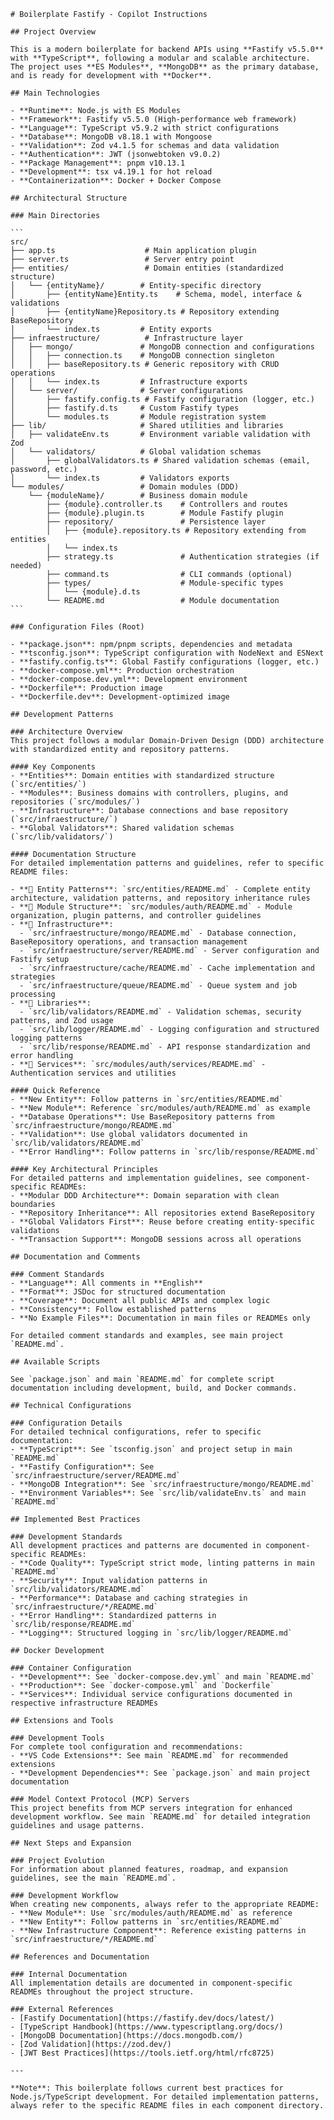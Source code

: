 ````instructions
# Boilerplate Fastify - Copilot Instructions

## Project Overview

This is a modern boilerplate for backend APIs using **Fastify v5.5.0** with **TypeScript**, following a modular and scalable architecture. The project uses **ES Modules**, **MongoDB** as the primary database, and is ready for development with **Docker**.

## Main Technologies

- **Runtime**: Node.js with ES Modules
- **Framework**: Fastify v5.5.0 (High-performance web framework)
- **Language**: TypeScript v5.9.2 with strict configurations
- **Database**: MongoDB v8.18.1 with Mongoose
- **Validation**: Zod v4.1.5 for schemas and data validation
- **Authentication**: JWT (jsonwebtoken v9.0.2)
- **Package Management**: pnpm v10.13.1
- **Development**: tsx v4.19.1 for hot reload
- **Containerization**: Docker + Docker Compose

## Architectural Structure

### Main Directories

```
src/
├── app.ts                    # Main application plugin
├── server.ts                 # Server entry point
├── entities/                 # Domain entities (standardized structure)
│   └── {entityName}/        # Entity-specific directory
│       ├── {entityName}Entity.ts    # Schema, model, interface & validations
│       ├── {entityName}Repository.ts # Repository extending BaseRepository
│       └── index.ts         # Entity exports
├── infraestructure/          # Infrastructure layer
│   ├── mongo/               # MongoDB connection and configurations
│   │   ├── connection.ts    # MongoDB connection singleton
│   │   ├── baseRepository.ts # Generic repository with CRUD operations
│   │   └── index.ts         # Infrastructure exports
│   └── server/              # Server configurations
│       ├── fastify.config.ts # Fastify configuration (logger, etc.)
│       ├── fastify.d.ts     # Custom Fastify types
│       └── modules.ts       # Module registration system
├── lib/                     # Shared utilities and libraries
│   ├── validateEnv.ts       # Environment variable validation with Zod
│   └── validators/          # Global validation schemas
│       ├── globalValidators.ts # Shared validation schemas (email, password, etc.)
│       └── index.ts         # Validators exports
└── modules/                 # Domain modules (DDD)
    └── {moduleName}/        # Business domain module
        ├── {module}.controller.ts    # Controllers and routes
        ├── {module}.plugin.ts        # Module Fastify plugin
        ├── repository/               # Persistence layer
        │   ├── {module}.repository.ts # Repository extending from entities
        │   └── index.ts
        ├── strategy.ts               # Authentication strategies (if needed)
        ├── command.ts                # CLI commands (optional)
        ├── types/                    # Module-specific types
        │   └── {module}.d.ts
        └── README.md                 # Module documentation
```

### Configuration Files (Root)

- **package.json**: npm/pnpm scripts, dependencies and metadata
- **tsconfig.json**: TypeScript configuration with NodeNext and ESNext
- **fastify.config.ts**: Global Fastify configurations (logger, etc.)
- **docker-compose.yml**: Production orchestration
- **docker-compose.dev.yml**: Development environment
- **Dockerfile**: Production image
- **Dockerfile.dev**: Development-optimized image

## Development Patterns

### Architecture Overview
This project follows a modular Domain-Driven Design (DDD) architecture with standardized entity and repository patterns.

#### Key Components
- **Entities**: Domain entities with standardized structure (`src/entities/`)
- **Modules**: Business domains with controllers, plugins, and repositories (`src/modules/`)
- **Infrastructure**: Database connections and base repository (`src/infraestructure/`)
- **Global Validators**: Shared validation schemas (`src/lib/validators/`)

#### Documentation Structure
For detailed implementation patterns and guidelines, refer to specific README files:

- **📁 Entity Patterns**: `src/entities/README.md` - Complete entity architecture, validation patterns, and repository inheritance rules
- **📁 Module Structure**: `src/modules/auth/README.md` - Module organization, plugin patterns, and controller guidelines  
- **📁 Infrastructure**: 
  - `src/infraestructure/mongo/README.md` - Database connection, BaseRepository operations, and transaction management
  - `src/infraestructure/server/README.md` - Server configuration and Fastify setup
  - `src/infraestructure/cache/README.md` - Cache implementation and strategies
  - `src/infraestructure/queue/README.md` - Queue system and job processing
- **📁 Libraries**:
  - `src/lib/validators/README.md` - Validation schemas, security patterns, and Zod usage
  - `src/lib/logger/README.md` - Logging configuration and structured logging patterns
  - `src/lib/response/README.md` - API response standardization and error handling
- **📁 Services**: `src/modules/auth/services/README.md` - Authentication services and utilities

#### Quick Reference
- **New Entity**: Follow patterns in `src/entities/README.md`
- **New Module**: Reference `src/modules/auth/README.md` as example
- **Database Operations**: Use BaseRepository patterns from `src/infraestructure/mongo/README.md`
- **Validation**: Use global validators documented in `src/lib/validators/README.md`
- **Error Handling**: Follow patterns in `src/lib/response/README.md`

#### Key Architectural Principles
For detailed patterns and implementation guidelines, see component-specific READMEs:
- **Modular DDD Architecture**: Domain separation with clean boundaries
- **Repository Inheritance**: All repositories extend BaseRepository
- **Global Validators First**: Reuse before creating entity-specific validations
- **Transaction Support**: MongoDB sessions across all operations

## Documentation and Comments

### Comment Standards
- **Language**: All comments in **English**
- **Format**: JSDoc for structured documentation
- **Coverage**: Document all public APIs and complex logic
- **Consistency**: Follow established patterns
- **No Example Files**: Documentation in main files or READMEs only

For detailed comment standards and examples, see main project `README.md`.

## Available Scripts

See `package.json` and main `README.md` for complete script documentation including development, build, and Docker commands.

## Technical Configurations

### Configuration Details
For detailed technical configurations, refer to specific documentation:
- **TypeScript**: See `tsconfig.json` and project setup in main `README.md`
- **Fastify Configuration**: See `src/infraestructure/server/README.md`
- **MongoDB Integration**: See `src/infraestructure/mongo/README.md`
- **Environment Variables**: See `src/lib/validateEnv.ts` and main `README.md`

## Implemented Best Practices

### Development Standards
All development practices and patterns are documented in component-specific READMEs:
- **Code Quality**: TypeScript strict mode, linting patterns in main `README.md`
- **Security**: Input validation patterns in `src/lib/validators/README.md`
- **Performance**: Database and caching strategies in `src/infraestructure/*/README.md`
- **Error Handling**: Standardized patterns in `src/lib/response/README.md`
- **Logging**: Structured logging in `src/lib/logger/README.md`

## Docker Development

### Container Configuration
- **Development**: See `docker-compose.dev.yml` and main `README.md`
- **Production**: See `docker-compose.yml` and `Dockerfile`
- **Services**: Individual service configurations documented in respective infrastructure READMEs

## Extensions and Tools

### Development Tools
For complete tool configuration and recommendations:
- **VS Code Extensions**: See main `README.md` for recommended extensions
- **Development Dependencies**: See `package.json` and main project documentation

### Model Context Protocol (MCP) Servers
This project benefits from MCP servers integration for enhanced development workflow. See main `README.md` for detailed integration guidelines and usage patterns.

## Next Steps and Expansion

### Project Evolution
For information about planned features, roadmap, and expansion guidelines, see the main `README.md`.

### Development Workflow
When creating new components, always refer to the appropriate README:
- **New Module**: Use `src/modules/auth/README.md` as reference
- **New Entity**: Follow patterns in `src/entities/README.md`
- **New Infrastructure Component**: Reference existing patterns in `src/infraestructure/*/README.md`

## References and Documentation

### Internal Documentation
All implementation details are documented in component-specific READMEs throughout the project structure.

### External References
- [Fastify Documentation](https://fastify.dev/docs/latest/)
- [TypeScript Handbook](https://www.typescriptlang.org/docs/)
- [MongoDB Documentation](https://docs.mongodb.com/)
- [Zod Validation](https://zod.dev/)
- [JWT Best Practices](https://tools.ietf.org/html/rfc8725)

---

**Note**: This boilerplate follows current best practices for Node.js/TypeScript development. For detailed implementation patterns, always refer to the specific README files in each component directory.
